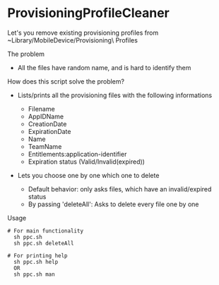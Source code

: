 # ProvisioningProfileCleaner

Let's you remove existing provisioning profiles from ~Library/MobileDevice/Provisioning\ Profiles

The problem
- All the files have random name, and is hard to identify them

How does this script solve the problem?
- Lists/prints all the provisioning files with the following informations
  - Filename
  - AppIDName
  - CreationDate
  - ExpirationDate
  - Name
  - TeamName
  - Entitlements:application-identifier
  - Expiration status (Valid/Invalid(expired))

- Lets you choose one by one which one to delete
  - Default behavior: only asks files, which have an invalid/expired status
  - By passing 'deleteAll': Asks to delete every file one by one


Usage
```
# For main functionality
  sh ppc.sh
  sh ppc.sh deleteAll
  
# For printing help
  sh ppc.sh help
  OR
  sh ppc.sh man
```
